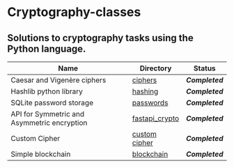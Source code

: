 # Cryptography-classes
## Solutions to cryptography tasks using the Python language.

| Name | Directory | Status |
| --- | --- | --- | 
| Caesar and Vigenère ciphers | [ciphers](https://github.com/orgonek/Cryptography-classes/tree/main/ciphers)  | ***Completed*** |
| Hashlib python library | [hashing](https://github.com/orgonek/Cryptography-classes/tree/main/hashing)  | ***Completed*** |
| SQLite password storage | [passwords](https://github.com/orgonek/Cryptography-classes/tree/main/passwords)  | ***Completed*** |
| API for Symmetric and Asymmetric encryption | [fastapi_crypto](https://github.com/orgonek/Cryptography-classes/tree/main/fastapi_crypto)  | ***Completed*** |
| Custom Cipher | [custom cipher](https://github.com/orgonek/Cryptography-classes/tree/main/custom_cipher)  | ***Completed*** |
| Simple blockchain | [blockchain](https://github.com/orgonek/Cryptography-classes/tree/main/blockchain)  | ***Completed*** |



